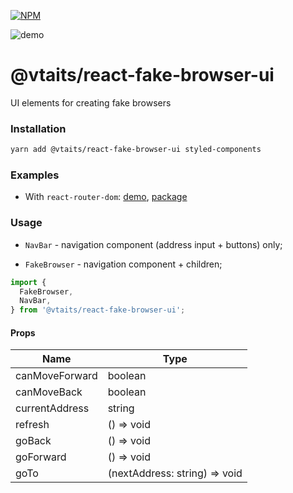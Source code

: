 [![NPM](https://img.shields.io/npm/v/@vtaits/react-fake-browser-ui.svg)](https://www.npmjs.com/package/@vtaits/react-fake-browser-ui)

![demo](https://user-images.githubusercontent.com/4801414/198836853-0624db99-a751-40c1-b056-3e30ca594bd7.gif)

# @vtaits/react-fake-browser-ui

UI elements for creating fake browsers

### Installation

```sh
yarn add @vtaits/react-fake-browser-ui styled-components
```

### Examples

- With `react-router-dom`: [demo](https://codesandbox.io/s/sv055), [package](https://github.com/vtaits/react-fake-browser/tree/master/packages/react-router-dom-fake-browser)

### Usage

- `NavBar` - navigation component (address input + buttons) only;

- `FakeBrowser` - navigation component + children;

```javascript
import {
  FakeBrowser,
  NavBar,
} from '@vtaits/react-fake-browser-ui';
```

#### Props

| Name | Type |
|------|------|
| canMoveForward | boolean |
| canMoveBack | boolean |
| currentAddress | string |
| refresh | () => void |
| goBack | () => void |
| goForward | () => void |
| goTo | (nextAddress: string) => void |
